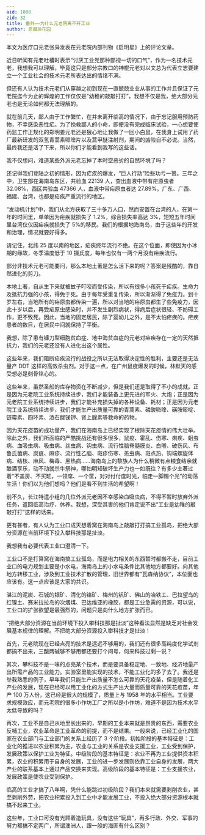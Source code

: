 ```yaml
---
aid: 1008
zid: 32
title: 番外——为什么元老院离不开工业
author: 恶魔后花园
---
```


本文为医疗口元老张枭发表在元老院内部刊物《启明星》上的评论文章。

近日听闻有元老吐槽时表示“讨厌工业党那种鄙视一切的口气”，作为一名技术元老，我想我可以理解，毕竟这只是部分宗教口的神棍元老对以文总为代表立志要建立一个工业社会的技术元老所表达出的情绪不满。

但还有人认为技术元老们从穿越之初到现在一直兢兢业业从事的工作并且保证了元老院迄今为止的辉煌的工作仅仅是“幼稚的敲敲打打”，我想不仅是我，绝大部分元老也是无论如何都无法理解的。

就在前几天，鄙人由于工作繁忙，在并未离开临高的情况下，由于忘记服用预防药物，不幸感染恶性疟。为了挽救鄙人的小命，即便没有完成临床试验，一心想要使药监工作正规化的郑明姜元老还是狠心地让我做了一回小白鼠，在我身上试用了药厂最新研发的双氢青蒿素哌喹片以及蒿甲醚注射剂，期间的凶险自不必说。当然，最终我还是活了下来，所以你们才能看到我写的这些话。

我不仅想问，难道某些外派元老忘掉了本时空恶劣的自然环境了吗？

还记得我们登陆之初的情形，因为疟疾的爆发，“巨人行动”险些功亏一篑。三年之中，卫生部在海南岛东区，共验血 22139 人，查出血液中带有疟原虫者 32.08%，西区共验血 47366 人，血液中带疟原虫者达 27.89%。广东、广西、福建、台湾，也都是疟疾严重流行的地区。

“发动机计划”中，我们从北方获取了三十多万人口，然而安置在台湾的人，在第一年的时间里，单单因为疟疾就损失了 1.2%，综合损失率高达 3%，短短五年时间里台湾仅仅因疟疾就损失了 5%的移民。我们的根据地海南岛，由于这些年的开发和治理，情况就要好得多。

请记住，北纬 25 度以南的地区，疟疾终年流行不绝。在这个位面，即使因为小冰期的缘故，冬季温度低于 10 摄氏度，每年也仅有一两个月没有疟疾流行。

部分非技术元老可能要问，那么本地土著是怎么活下来的呢？答案是残酷的，靠自然进化的剪刀。

本地土著，自从生下来就被蚊子叮咬而受传染，所以有很多小孩死于疟疾。生命力及抵抗力强的小孩，得免于死。由于每年受重复传染，所以渐渐得了免疫力。到十岁左右，当地所有的疟原虫都传染一遍，所以对当地的疟原虫都生了些免疫力，因此十岁以后，再受疟原虫感染时，并不发生剧烈病状，得病后症状很轻、不妨碍工作，更不致死。因此，当地的固定居民，除了婴幼儿之外，是不太怕疟疾的。疟疾患者的数目，在居民中间就保持了平衡。

我想，除了患有镰刀型细胞贫血症、地中海贫血症的元老对疟疾存在一定的天然抵抗力，我们的元老还没有人进化出这个属性。

这些年来，我们阻断疟疾流行的战役之所以无法取得决定性的胜利，主要还是无法量产 DDT 这样的高效杀虫剂。对于这一点，在广州鼠疫爆发的时候，林默天的感受想必是刻骨铭心的。

这些年来，虽然圣船的库存物资在不断减少，但是我们还是取得了不小的成就。正是因为元老院工业系统持续进步，我们才能装备上更先进的军火、大炮；正是因为元老院工业系统持续进步，我们才能补充损失掉的各种设备、耗材；正是因为元老院工业系统持续进步，我们才能生产出质量可靠的青蒿素、磷酸哌喹、磺胺嘧啶、链霉素、四环素、酒石酸锑钾、肾上腺素等救命的药物。

因为天花疫苗的成功量产，我们在海南岛上已经实现了根除天花疫情的伟大壮举。除此之外，我们所面临的严酷挑战还有很多很多，鼠疫、霍乱、伤寒、痢疾、蛔虫病、血吸虫病、吸虫病、丝虫病、钩虫病、流行性脑脊髓膜炎、白喉、破伤风、布鲁氏菌病、炭疽、麻疹、流行性乙脑、斑疹伤寒、恙虫病、斑点热、钩端螺旋体病、结核、麻风、梅毒、黑热病……海南岛上的黎族人为什么稍微有点粮食结余就酿酒享乐，动不动就杀牛祭神，哪怕明知破坏生产力也一如既往？有多少土著过着“不盖房、不买缸，一领席、一个筐，对对付付度时光，临走一脚踢个光”的动荡生活！你们以为他们想吗？他们是看不到生活的希望啊！

前不久，长江特遣小组的几位外派元老因不幸感染血吸虫病，不得不暂时放弃外派任务，返回临高治疗、休养。我想，深受其害的他们肯定说不出“工业是幼稚的敲敲打打”这样的话来。

更有甚者，有人认为工业口成天想着窝在海南岛上敲敲打打搞工业孤岛，把绝大部分资源在当前环境下投入攀科技那是扯淡。

我想我有必要代表工业口澄清一下。

工业口不是打算窝在海南搞工业孤岛，而是电力相关的东西暂时都搬不走，目前工业口的电力规划主要是小水电，海南岛上的小水电条件比其他地方都要好。向其他地方转移工业，涉及到工业技术扩散的管理，旧世界都有“瓦森纳协议”，本位面也应该有。这一点应该是大家的共识。

湛江的泥炭、石城的银矿、清化的铬矿、梅州的钒矿、佛山的冶铁工、巴拉望岛的红镍土、赛米拉拉岛的次烟煤、巴达维亚的橡胶，都是工业急需的资源，可以说，工业口的扩张欲望是最强烈的，问题只是向什么地方扩张而已。

“把绝大部分资源在当前环境下投入攀科技那是扯淡”这种看法显然是缺乏对社会发展基本规律的理解。不把绝大部分资源投入攀科技才是扯淡！

首先，元老院现在已经点亮的技术是远远不够用的，我们还有很多高纯度化学试剂都搞不出来，三酸两碱够不够用都还要打个问号，何来科技过剩一说？

其次，攀科技不是一味的点亮某个技术，而是要具备稳定地、一致地、经济地量产出所需产品的工业能力。实验室里能实现的技术，不能工业化的多了去了。我还是举我熟悉的例子，早年我们只能生产出质量不怎么可靠的天花疫苗，但是随着化工产业的发展，现在已经可以用工业化的方式生产出大量而质量可靠的天花疫苗，年产 100 万人份，这已经是很大的规模了，质量上与 1958 年的水平相当。工业要求规模效应，而元老院的很多小作坊工厂之所以是小作坊，难道不是因为技术水平太低导致的吗？

再次，工业不是自己从地里长出来的，早期的工业本来就是昂贵的东西，需要农业反哺工业，农业革命是工业革命的前提，而不是结果。一般来说，已经工业化的国家在农业部门与工业部门的关系上经历了 3 个阶段。初始阶段的基本特征是：工业化的推进以农业积累为主，农业与工业的关系是农业支援工业，工业受到保护，发展政策以保护工业为特征。中级阶段的基本特征是：农业不再为工业提供资本积累，农业的积累用于自身的发展，工业的进一步发展则依靠工业自身的发展，两大产业的联系基本上通过产品交换来实现。高级阶段的基本特征是：工业支援农业，发展政策是使农业受到保护。

临高的工业才搞了八年啊，凭什么能跳过初级阶段？我们本来就需要剥削农业，甚至剥削外劳，把农业积累投入到工业中才能发展工业，不投入绝大部分资源根本就搞不起来工业。

这些年，工业口可没有光顾着造玩具，没有这些“玩具”，再多行政、外交、军事的努力都搞不定两广，所谓澳洲人，跟一般的海匪有什么区别？
